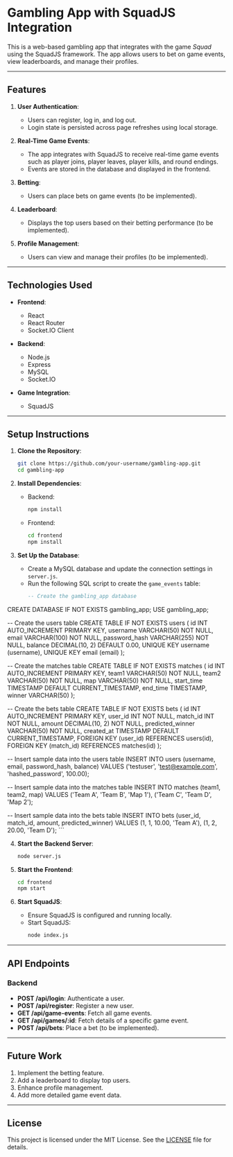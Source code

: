 # Gambling App with SquadJS Integration

This is a web-based gambling app that integrates with the game *Squad* using the SquadJS framework. The app allows users to bet on game events, view leaderboards, and manage their profiles.

---

## Features

1. **User Authentication**:
   - Users can register, log in, and log out.
   - Login state is persisted across page refreshes using local storage.

2. **Real-Time Game Events**:
   - The app integrates with SquadJS to receive real-time game events such as player joins, player leaves, player kills, and round endings.
   - Events are stored in the database and displayed in the frontend.

3. **Betting**:
   - Users can place bets on game events (to be implemented).

4. **Leaderboard**:
   - Displays the top users based on their betting performance (to be implemented).

5. **Profile Management**:
   - Users can view and manage their profiles (to be implemented).

---

## Technologies Used

- **Frontend**:
  - React
  - React Router
  - Socket.IO Client

- **Backend**:
  - Node.js
  - Express
  - MySQL
  - Socket.IO

- **Game Integration**:
  - SquadJS

---

## Setup Instructions

1. **Clone the Repository**:
   ```bash
   git clone https://github.com/your-username/gambling-app.git
   cd gambling-app
   ```

2. **Install Dependencies**:
   - Backend:
     ```bash
     npm install
     ```
   - Frontend:
     ```bash
     cd frontend
     npm install
     ```

3. **Set Up the Database**:
   - Create a MySQL database and update the connection settings in `server.js`.
   - Run the following SQL script to create the `game_events` table:
     ```sql
     -- Create the gambling_app database
CREATE DATABASE IF NOT EXISTS gambling_app;
USE gambling_app;

-- Create the users table
CREATE TABLE IF NOT EXISTS users (
  id INT AUTO_INCREMENT PRIMARY KEY,
  username VARCHAR(50) NOT NULL,
  email VARCHAR(100) NOT NULL,
  password_hash VARCHAR(255) NOT NULL,
  balance DECIMAL(10, 2) DEFAULT 0.00,
  UNIQUE KEY username (username),
  UNIQUE KEY email (email)
);

-- Create the matches table
CREATE TABLE IF NOT EXISTS matches (
  id INT AUTO_INCREMENT PRIMARY KEY,
  team1 VARCHAR(50) NOT NULL,
  team2 VARCHAR(50) NOT NULL,
  map VARCHAR(50) NOT NULL,
  start_time TIMESTAMP DEFAULT CURRENT_TIMESTAMP,
  end_time TIMESTAMP,
  winner VARCHAR(50)
);

-- Create the bets table
CREATE TABLE IF NOT EXISTS bets (
  id INT AUTO_INCREMENT PRIMARY KEY,
  user_id INT NOT NULL,
  match_id INT NOT NULL,
  amount DECIMAL(10, 2) NOT NULL,
  predicted_winner VARCHAR(50) NOT NULL,
  created_at TIMESTAMP DEFAULT CURRENT_TIMESTAMP,
  FOREIGN KEY (user_id) REFERENCES users(id),
  FOREIGN KEY (match_id) REFERENCES matches(id)
);

-- Insert sample data into the users table
INSERT INTO users (username, email, password_hash, balance)
VALUES ('testuser', 'test@example.com', 'hashed_password', 100.00);

-- Insert sample data into the matches table
INSERT INTO matches (team1, team2, map)
VALUES ('Team A', 'Team B', 'Map 1'),
       ('Team C', 'Team D', 'Map 2');

-- Insert sample data into the bets table
INSERT INTO bets (user_id, match_id, amount, predicted_winner)
VALUES (1, 1, 10.00, 'Team A'),
       (1, 2, 20.00, 'Team D');
     ```

4. **Start the Backend Server**:
   ```bash
   node server.js
   ```

5. **Start the Frontend**:
   ```bash
   cd frontend
   npm start
   ```

6. **Start SquadJS**:
   - Ensure SquadJS is configured and running locally.
   - Start SquadJS:
     ```bash
     node index.js
     ```

---

## API Endpoints

### Backend
- **POST /api/login**: Authenticate a user.
- **POST /api/register**: Register a new user.
- **GET /api/game-events**: Fetch all game events.
- **GET /api/games/:id**: Fetch details of a specific game event.
- **POST /api/bets**: Place a bet (to be implemented).

---

## Future Work
1. Implement the betting feature.
2. Add a leaderboard to display top users.
3. Enhance profile management.
4. Add more detailed game event data.

---

## License
This project is licensed under the MIT License. See the [LICENSE](LICENSE) file for details.

